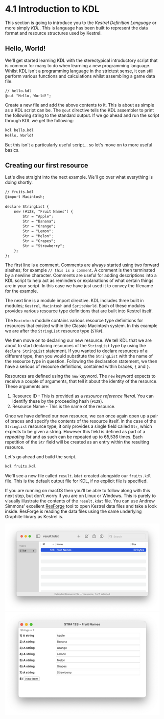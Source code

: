 # 4.1 Introduction to KDL
This section is going to introduce you to the _Kestrel Definition Language_ or more simply _KDL_. This is language
has been built to represent the data format and resource structures used by Kestrel.

## Hello, World!
We'll get started learning KDL with the stereotypical introductory script that is common for many to do when
learning a new programming language. Whilst KDL isn't a programming language in the strictest sense, it can still
perform various functions and calculations whilst assembling a game data file.

```kdl
// hello.kdl
@out "Hello, World!";
```

Create a new file and add the above contents to it. This is about as simple as a KDL script can be. The `@out` 
directive tells the KDL assembler to print the following string to the standard output. If we go ahead and run 
the script through KDL we get the following:

```sh
kdl hello.kdl
Hello, World!
```

But this isn't a particularly useful script... so let's move on to more useful basics.

## Creating our first resource
Let's dive straight into the next example. We'll go over what everything is doing shortly.

```kdl
// fruits.kdl
@import Macintosh;

declare StringList {
    new (#128, "Fruit Names") {
        Str = "Apple";
        Str = "Banana";
        Str = "Orange";
        Str = "Lemon";
        Str = "Melon";
        Str = "Grapes";
        Str = "Strawberry";
    };
};
```

The first line is a comment. Comments are always started using two forward slashes; for example `// this is a comment`. A comment is then 
terminated by a newline character. Comments are useful for adding descriptions into a KDL script to help act as reminders or explanations
of what certain things are in your script. In this case we have just used it to convey the filename for the example.

The next line is a module import directive. KDL includes three built in modules; `Kestrel`, `Macintosh` and `SpriteWorld`. Each of these 
modules provides various resource type definitions that are built into Kestrel itself.

The `Macintosh` module contains various resource type definitions for resources that existed within the Classic Macintosh system. In this
example we are after the `StringList` resource type (`STR#`).

We then move on to declaring our new resource. We tell KDL that we are about to start declaring resources of the `StringList` type by using
the `declare StringList` statement. If you wanted to declare resources of a different type, then you would substitute the `StringList` with
the name of the resource type in question. Following the declaration statement, we then have a serious of resource definitions, contained 
within braces, `{` and `}`.

Resources are defined using the `new` keyword. The `new` keyword expects to receive a couple of arguments, that tell it about the identity
of the resource. These arguments are:

1. Resource ID - This is provided as a _resource reference literal_. You can identify these by the proceeding hash (`#128`).
2. Resource Name - This is the name of the resource.

Once we have defined our new resource, we can once again open up a pair of braces and specify the contents of the resource itself. In the
case of the `StringList` resource type, it only provides a single field called `Str`, which expects to be given a string. However this field
is defined as part of a _repeating list_ and as such can be repeated up to 65,536 times. Each repetition of the `Str` field will be created
as an entry within the resulting resource.

Let's go ahead and build the script.

```sh
kdl fruits.kdl
```

We'll see a new file called `result.kdat` created alongside our `fruits.kdl` file. This is the default output file for KDL, if no explicit
file is specified.

If you are running on macOS then you'll be able to follow along with this next step, but don't worry if you are on Linux or Windows. This
is purely to visually illustrate the contents of the `result.kdat` file. You can use Andrew Simmons' excellent [ResForge](https://github.com/andrews05/ResForge)
tool to open Kestrel data files and take a look inside. ResForge is reading the data files using the same underlying Graphite library as 
Kestrel is.

![img](https://github.com/Evocation-Games/kestrel-getting-started/blob/004bbf557437f40521cf0d61e6e113a50796e15e/docs/images/res-forge-fruit-names.png)
![img](https://github.com/Evocation-Games/kestrel-getting-started/blob/004bbf557437f40521cf0d61e6e113a50796e15e/docs/images/res-forge-editor-fruit-names.png)
